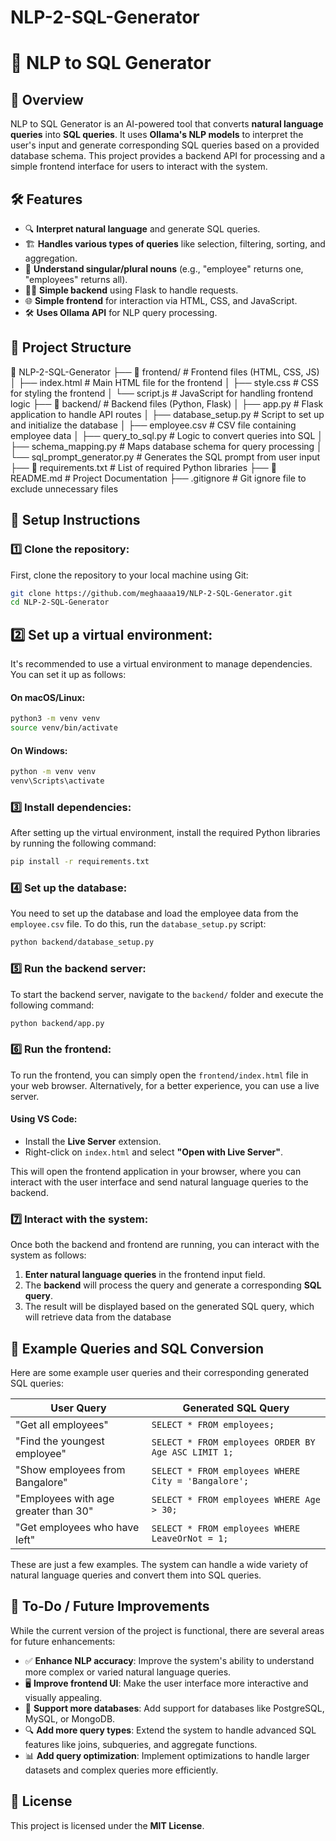 # NLP-2-SQL-Generator
# 🧠 NLP to SQL Generator

## 🚀 Overview
NLP to SQL Generator is an AI-powered tool that converts **natural language queries** into **SQL queries**. It uses **Ollama's NLP models** to interpret the user's input and generate corresponding SQL queries based on a provided database schema. This project provides a backend API for processing and a simple frontend interface for users to interact with the system.

## 🛠️ Features
- 🔍 **Interpret natural language** and generate SQL queries.
- 🏗️ **Handles various types of queries** like selection, filtering, sorting, and aggregation.
- 🧠 **Understand singular/plural nouns** (e.g., "employee" returns one, "employees" returns all).
- 🧑‍💻 **Simple backend** using Flask to handle requests.
- 🌐 **Simple frontend** for interaction via HTML, CSS, and JavaScript.
- 🛠️ **Uses Ollama API** for NLP query processing.

## 📁 Project Structure
📂 NLP-2-SQL-Generator ├── 📂 frontend/ # Frontend files (HTML, CSS, JS) │ ├── index.html # Main HTML file for the frontend │ ├── style.css # CSS for styling the frontend │ └── script.js # JavaScript for handling frontend logic ├── 📂 backend/ # Backend files (Python, Flask) │ ├── app.py # Flask application to handle API routes │ ├── database_setup.py # Script to set up and initialize the database │ ├── employee.csv # CSV file containing employee data │ ├── query_to_sql.py # Logic to convert queries into SQL │ ├── schema_mapping.py # Maps database schema for query processing │ └── sql_prompt_generator.py # Generates the SQL prompt from user input ├── 📄 requirements.txt # List of required Python libraries ├── 📄 README.md # Project Documentation ├── .gitignore # Git ignore file to exclude unnecessary files

## 🚀 Setup Instructions

### **1️⃣ Clone the repository:**
First, clone the repository to your local machine using Git:
```bash
git clone https://github.com/meghaaaa19/NLP-2-SQL-Generator.git
cd NLP-2-SQL-Generator
```
## **2️⃣ Set up a virtual environment:**
It's recommended to use a virtual environment to manage dependencies. You can set it up as follows:

#### On macOS/Linux:
```bash
python3 -m venv venv
source venv/bin/activate
```
#### On Windows:
```bash
python -m venv venv
venv\Scripts\activate
```

### **3️⃣ Install dependencies:**
After setting up the virtual environment, install the required Python libraries by running the following command:

```bash
pip install -r requirements.txt
```

### **4️⃣ Set up the database:**
You need to set up the database and load the employee data from the `employee.csv` file. To do this, run the `database_setup.py` script:

```bash
python backend/database_setup.py
```

### **5️⃣ Run the backend server:**
To start the backend server, navigate to the `backend/` folder and execute the following command:

```bash
python backend/app.py
```

### **6️⃣ Run the frontend:**
To run the frontend, you can simply open the `frontend/index.html` file in your web browser. Alternatively, for a better experience, you can use a live server.

#### Using VS Code:
- Install the **Live Server** extension.
- Right-click on `index.html` and select **"Open with Live Server"**.

This will open the frontend application in your browser, where you can interact with the user interface and send natural language queries to the backend.

### **7️⃣ Interact with the system:**
Once both the backend and frontend are running, you can interact with the system as follows:

1. **Enter natural language queries** in the frontend input field.
2. The **backend** will process the query and generate a corresponding **SQL query**.
3. The result will be displayed based on the generated SQL query, which will retrieve data from the database

## 🧪 Example Queries and SQL Conversion

Here are some example user queries and their corresponding generated SQL queries:

| **User Query**                    | **Generated SQL Query**                                   |
|-----------------------------------|-----------------------------------------------------------|
| "Get all employees"                | `SELECT * FROM employees;`                                |
| "Find the youngest employee"       | `SELECT * FROM employees ORDER BY Age ASC LIMIT 1;`       |
| "Show employees from Bangalore"    | `SELECT * FROM employees WHERE City = 'Bangalore';`       |
| "Employees with age greater than 30"| `SELECT * FROM employees WHERE Age > 30;`                |
| "Get employees who have left"      | `SELECT * FROM employees WHERE LeaveOrNot = 1;`           |

These are just a few examples. The system can handle a wide variety of natural language queries and convert them into SQL queries.

## 📌 To-Do / Future Improvements
While the current version of the project is functional, there are several areas for future enhancements:

- ✅ **Enhance NLP accuracy**: Improve the system's ability to understand more complex or varied natural language queries.
- 🖥️ **Improve frontend UI**: Make the user interface more interactive and visually appealing.
- 📂 **Support more databases**: Add support for databases like PostgreSQL, MySQL, or MongoDB.
- 🔍 **Add more query types**: Extend the system to handle advanced SQL features like joins, subqueries, and aggregate functions.
- 📊 **Add query optimization**: Implement optimizations to handle larger datasets and complex queries more efficiently.

## 📜 License
This project is licensed under the **MIT License**.


